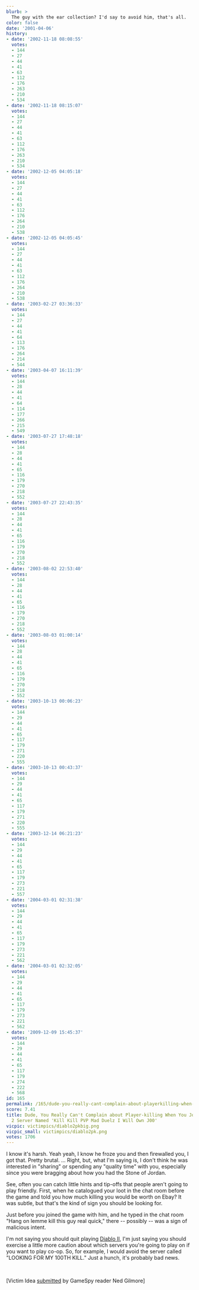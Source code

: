 ```yaml
---
blurb: >
  The guy with the ear collection? I'd say to avoid him, that's all.
color: false
date: '2001-04-06'
history:
- date: '2002-11-18 08:08:55'
  votes:
  - 144
  - 27
  - 44
  - 41
  - 63
  - 112
  - 176
  - 263
  - 210
  - 534
- date: '2002-11-18 08:15:07'
  votes:
  - 144
  - 27
  - 44
  - 41
  - 63
  - 112
  - 176
  - 263
  - 210
  - 534
- date: '2002-12-05 04:05:18'
  votes:
  - 144
  - 27
  - 44
  - 41
  - 63
  - 112
  - 176
  - 264
  - 210
  - 538
- date: '2002-12-05 04:05:45'
  votes:
  - 144
  - 27
  - 44
  - 41
  - 63
  - 112
  - 176
  - 264
  - 210
  - 538
- date: '2003-02-27 03:36:33'
  votes:
  - 144
  - 27
  - 44
  - 41
  - 64
  - 113
  - 176
  - 264
  - 214
  - 544
- date: '2003-04-07 16:11:39'
  votes:
  - 144
  - 28
  - 44
  - 41
  - 64
  - 114
  - 177
  - 266
  - 215
  - 549
- date: '2003-07-27 17:48:18'
  votes:
  - 144
  - 28
  - 44
  - 41
  - 65
  - 116
  - 179
  - 270
  - 218
  - 552
- date: '2003-07-27 22:43:35'
  votes:
  - 144
  - 28
  - 44
  - 41
  - 65
  - 116
  - 179
  - 270
  - 218
  - 552
- date: '2003-08-02 22:53:40'
  votes:
  - 144
  - 28
  - 44
  - 41
  - 65
  - 116
  - 179
  - 270
  - 218
  - 552
- date: '2003-08-03 01:00:14'
  votes:
  - 144
  - 28
  - 44
  - 41
  - 65
  - 116
  - 179
  - 270
  - 218
  - 552
- date: '2003-10-13 00:06:23'
  votes:
  - 144
  - 29
  - 44
  - 41
  - 65
  - 117
  - 179
  - 271
  - 220
  - 555
- date: '2003-10-13 00:43:37'
  votes:
  - 144
  - 29
  - 44
  - 41
  - 65
  - 117
  - 179
  - 271
  - 220
  - 555
- date: '2003-12-14 06:21:23'
  votes:
  - 144
  - 29
  - 44
  - 41
  - 65
  - 117
  - 179
  - 273
  - 221
  - 557
- date: '2004-03-01 02:31:38'
  votes:
  - 144
  - 29
  - 44
  - 41
  - 65
  - 117
  - 179
  - 273
  - 221
  - 562
- date: '2004-03-01 02:32:05'
  votes:
  - 144
  - 29
  - 44
  - 41
  - 65
  - 117
  - 179
  - 273
  - 221
  - 562
- date: '2009-12-09 15:45:37'
  votes:
  - 144
  - 29
  - 44
  - 41
  - 65
  - 117
  - 179
  - 274
  - 222
  - 568
id: 165
permalink: /165/dude-you-really-cant-complain-about-playerkilling-when-you-join-a-diablo-2-server-named-kill-kill-pvp-mad-duelz-i-will-own-j00/
score: 7.41
title: Dude, You Really Can't Complain about Player-killing When You Join a Diablo
  2 Server Named 'Kill Kill PVP Mad Duelz I Will Own J00'
vicpic: victimpics/diablo2pkbig.png
vicpic_small: victimpics/diablo2pk.png
votes: 1706
---
```


I know it's harsh. Yeah yeah, I know he froze you and then firewalled
you, I got that. Pretty brutal. ... Right, but, what I'm saying is, I
don't think he was interested in "sharing" or spending any "quality
time" with you, especially since you were bragging about how you had the
Stone of Jordan.

See, often you can catch little hints and tip-offs that people aren't
going to play friendly. First, when he catalogued your loot in the chat
room before the game and told you how much killing you would be worth on
Ebay? It was subtle, but that's the kind of sign you should be looking
for.

Just before you joined the game with him, and he typed in the chat room
"Hang on lemme kill this guy real quick," there -- possibly -- was a
sign of malicious intent.

I'm not saying you should quit playing [Diablo
II](http://web.archive.org/web/20010406000000/http://www.planetdiablo.com/),
I'm just saying you should exercise a little more caution about which
servers you're going to play on if you want to play co-op. So, for
example, I would avoid the server called "LOOKING FOR MY 100TH KILL."
Just a hunch, it's probably bad news.

&nbsp;

\[Victim Idea [submitted](mailto:feedback@gamespy.com) by GameSpy reader
Ned Gilmore\]